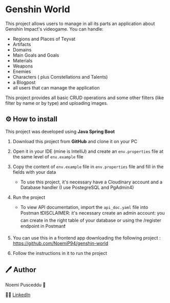 # Genshin World 
 
This project allows users to manage in all its parts an application about Genshin Impact's videogame. 
You can handle:

 - Regions and Places of Teyvat
 - Artifacts
 - Domains
 - Main Goals and Goals
 - Materials
 - Weapons
 - Enemies
 - Characters ( plus Constellations and Talents)
 - a Blogpost
 - all users that can manage the application
 
 This project provides all basic CRUD operations and some other filters (like filter by name or by type) and uploading images.

## ⚙️ How to install

This project was developed using **Java Spring Boot**

1. Download this project from **GitHub** and clone it on your PC
2. Open it in your IDE (mine is IntelliJ) and create an `env.properties` file at the same level of `env.example` file
3. Copy the content of `env.example` file in `env.properties` file and fill in the fields with your data
   - To use this project, it's necessary have a Cloudinary account and a Database handler (I use PostegreSQL and PgAdmin4)
 4. Run the project
     - To view API documentation, import the `api_doc.yaml` file into Postman
    ❗DISCLAIMER: it's necessary create an admin account: you can create in the right table of your database or using the  /register endpoint in Postman❗
    
5. You can use this in a frontend app downloading the following project :
	https://github.com/NoemiP94/genshin-world
6. Follow the instructions in it to run the project

## 🖊️ Author

Noemi Pusceddu 🦋

🧑‍💻 [LinkedIn](https://www.linkedin.com/in/noemi-pusceddu-developer/)




  






